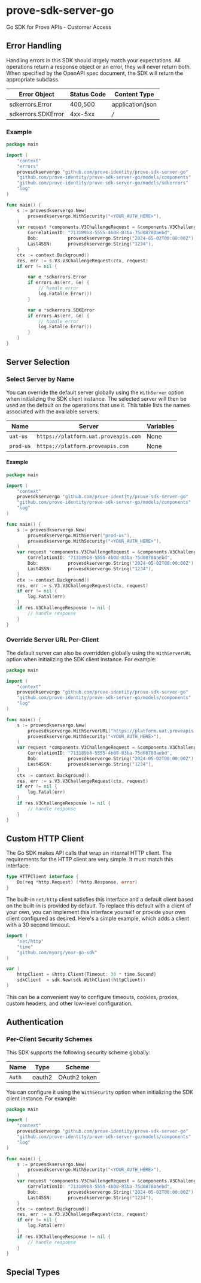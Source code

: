 # prove-sdk-server-go
Go SDK for Prove APIs - Customer Access

<!-- No SDK Installation -->
<!-- No SDK Example Usage -->
<!-- No SDK Available Operations -->
<!-- Start Error Handling [errors] -->
## Error Handling

Handling errors in this SDK should largely match your expectations.  All operations return a response object or an error, they will never return both.  When specified by the OpenAPI spec document, the SDK will return the appropriate subclass.

| Error Object       | Status Code        | Content Type       |
| ------------------ | ------------------ | ------------------ |
| sdkerrors.Error    | 400,500            | application/json   |
| sdkerrors.SDKError | 4xx-5xx            | */*                |

### Example

```go
package main

import (
	"context"
	"errors"
	provesdkservergo "github.com/prove-identity/prove-sdk-server-go"
	"github.com/prove-identity/prove-sdk-server-go/models/components"
	"github.com/prove-identity/prove-sdk-server-go/models/sdkerrors"
	"log"
)

func main() {
	s := provesdkservergo.New(
		provesdkservergo.WithSecurity("<YOUR_AUTH_HERE>"),
	)
	var request *components.V3ChallengeRequest = &components.V3ChallengeRequest{
		CorrelationID: "713189b8-5555-4b08-83ba-75d08780aebd",
		Dob:           provesdkservergo.String("2024-05-02T00:00:00Z"),
		Last4SSN:      provesdkservergo.String("1234"),
	}
	ctx := context.Background()
	res, err := s.V3.V3ChallengeRequest(ctx, request)
	if err != nil {

		var e *sdkerrors.Error
		if errors.As(err, &e) {
			// handle error
			log.Fatal(e.Error())
		}

		var e *sdkerrors.SDKError
		if errors.As(err, &e) {
			// handle error
			log.Fatal(e.Error())
		}
	}
}

```
<!-- End Error Handling [errors] -->

<!-- Start Server Selection [server] -->
## Server Selection

### Select Server by Name

You can override the default server globally using the `WithServer` option when initializing the SDK client instance. The selected server will then be used as the default on the operations that use it. This table lists the names associated with the available servers:

| Name | Server | Variables |
| ----- | ------ | --------- |
| `uat-us` | `https://platform.uat.proveapis.com` | None |
| `prod-us` | `https://platform.proveapis.com` | None |

#### Example

```go
package main

import (
	"context"
	provesdkservergo "github.com/prove-identity/prove-sdk-server-go"
	"github.com/prove-identity/prove-sdk-server-go/models/components"
	"log"
)

func main() {
	s := provesdkservergo.New(
		provesdkservergo.WithServer("prod-us"),
		provesdkservergo.WithSecurity("<YOUR_AUTH_HERE>"),
	)
	var request *components.V3ChallengeRequest = &components.V3ChallengeRequest{
		CorrelationID: "713189b8-5555-4b08-83ba-75d08780aebd",
		Dob:           provesdkservergo.String("2024-05-02T00:00:00Z"),
		Last4SSN:      provesdkservergo.String("1234"),
	}
	ctx := context.Background()
	res, err := s.V3.V3ChallengeRequest(ctx, request)
	if err != nil {
		log.Fatal(err)
	}
	if res.V3ChallengeResponse != nil {
		// handle response
	}
}

```


### Override Server URL Per-Client

The default server can also be overridden globally using the `WithServerURL` option when initializing the SDK client instance. For example:
```go
package main

import (
	"context"
	provesdkservergo "github.com/prove-identity/prove-sdk-server-go"
	"github.com/prove-identity/prove-sdk-server-go/models/components"
	"log"
)

func main() {
	s := provesdkservergo.New(
		provesdkservergo.WithServerURL("https://platform.uat.proveapis.com"),
		provesdkservergo.WithSecurity("<YOUR_AUTH_HERE>"),
	)
	var request *components.V3ChallengeRequest = &components.V3ChallengeRequest{
		CorrelationID: "713189b8-5555-4b08-83ba-75d08780aebd",
		Dob:           provesdkservergo.String("2024-05-02T00:00:00Z"),
		Last4SSN:      provesdkservergo.String("1234"),
	}
	ctx := context.Background()
	res, err := s.V3.V3ChallengeRequest(ctx, request)
	if err != nil {
		log.Fatal(err)
	}
	if res.V3ChallengeResponse != nil {
		// handle response
	}
}

```
<!-- End Server Selection [server] -->

<!-- Start Custom HTTP Client [http-client] -->
## Custom HTTP Client

The Go SDK makes API calls that wrap an internal HTTP client. The requirements for the HTTP client are very simple. It must match this interface:

```go
type HTTPClient interface {
	Do(req *http.Request) (*http.Response, error)
}
```

The built-in `net/http` client satisfies this interface and a default client based on the built-in is provided by default. To replace this default with a client of your own, you can implement this interface yourself or provide your own client configured as desired. Here's a simple example, which adds a client with a 30 second timeout.

```go
import (
	"net/http"
	"time"
	"github.com/myorg/your-go-sdk"
)

var (
	httpClient = &http.Client{Timeout: 30 * time.Second}
	sdkClient  = sdk.New(sdk.WithClient(httpClient))
)
```

This can be a convenient way to configure timeouts, cookies, proxies, custom headers, and other low-level configuration.
<!-- End Custom HTTP Client [http-client] -->

<!-- Start Authentication [security] -->
## Authentication

### Per-Client Security Schemes

This SDK supports the following security scheme globally:

| Name         | Type         | Scheme       |
| ------------ | ------------ | ------------ |
| `Auth`       | oauth2       | OAuth2 token |

You can configure it using the `WithSecurity` option when initializing the SDK client instance. For example:
```go
package main

import (
	"context"
	provesdkservergo "github.com/prove-identity/prove-sdk-server-go"
	"github.com/prove-identity/prove-sdk-server-go/models/components"
	"log"
)

func main() {
	s := provesdkservergo.New(
		provesdkservergo.WithSecurity("<YOUR_AUTH_HERE>"),
	)
	var request *components.V3ChallengeRequest = &components.V3ChallengeRequest{
		CorrelationID: "713189b8-5555-4b08-83ba-75d08780aebd",
		Dob:           provesdkservergo.String("2024-05-02T00:00:00Z"),
		Last4SSN:      provesdkservergo.String("1234"),
	}
	ctx := context.Background()
	res, err := s.V3.V3ChallengeRequest(ctx, request)
	if err != nil {
		log.Fatal(err)
	}
	if res.V3ChallengeResponse != nil {
		// handle response
	}
}

```
<!-- End Authentication [security] -->

<!-- Start Special Types [types] -->
## Special Types


<!-- End Special Types [types] -->

<!-- Placeholder for Future Speakeasy SDK Sections -->


